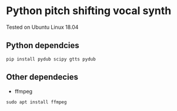# Python pitch shifting vocal synth 

Tested on Ubuntu Linux 18.04

## Python dependcies

`pip install pydub scipy gtts pydub`

## Other dependecies

- ffmpeg

`sudo apt install ffmpeg`
